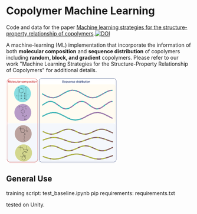 # Copolymer Machine Learning
Code and data for the paper [Machine learning strategies for the structure-property relationship of copolymers](https://www.cell.com/iscience/fulltext/S2589-0042(22)00857-4).<a href="https://zenodo.org/badge/latestdoi/488046493"><img src="https://zenodo.org/badge/488046493.svg" alt="DOI"></a>

A machine-learning (ML) implementation that incorporate the information of both **molecular composition** and **sequence distribution** of copolymers including **random, block, and gradient** copolymers. Please refer to our work "Machine Learning Strategies for the Structure-Property Relationship of Copolymers" for additional details.

<img src="Copolymers.png" width="60%">

## General Use
training script: test_baseline.ipynb
pip requirements: requirements.txt

tested on Unity. 
